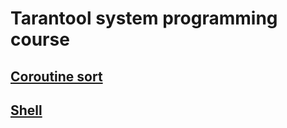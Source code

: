# Tarantool system programming course

## [Coroutine sort](coro-sort/README.md)
## [Shell](shell/README.md)
